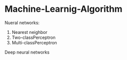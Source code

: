 # Machine-Learnig-Algorithm

Nueral networks:
  1. Nearest neighbor
  2. Two-classPerceptron 
  3. Multi-classPerceptron
  
  
  
  
Deep neural networks
